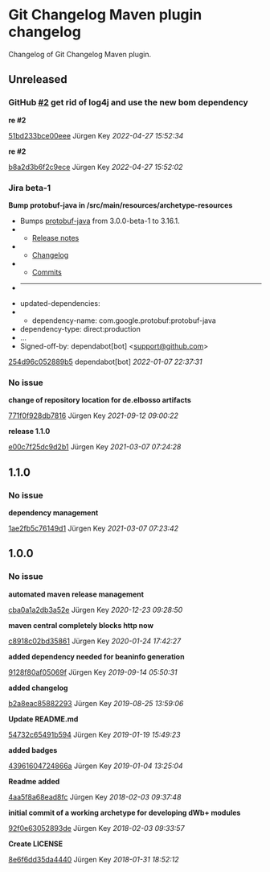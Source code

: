 # Git Changelog Maven plugin changelog

Changelog of Git Changelog Maven plugin.

## Unreleased
### GitHub [#2](https://github.com/elbosso/dWb_custom_modules_archetype/issues/2) get rid of log4j and use the new bom dependency

**re #2**


[51bd233bce00eee](https://github.com/elbosso/dWb_custom_modules_archetype/commit/51bd233bce00eee) Jürgen Key *2022-04-27 15:52:34*

**re #2**


[b8a2d3b6f2c9ece](https://github.com/elbosso/dWb_custom_modules_archetype/commit/b8a2d3b6f2c9ece) Jürgen Key *2022-04-27 15:52:02*


### Jira beta-1 

**Bump protobuf-java in /src/main/resources/archetype-resources**

 * Bumps [protobuf-java](https://github.com/protocolbuffers/protobuf) from 3.0.0-beta-1 to 3.16.1.
 * - [Release notes](https://github.com/protocolbuffers/protobuf/releases)
 * - [Changelog](https://github.com/protocolbuffers/protobuf/blob/master/generate_changelog.py)
 * - [Commits](https://github.com/protocolbuffers/protobuf/compare/v3.0.0-beta-1...v3.16.1)
 * ---
 * updated-dependencies:
 * - dependency-name: com.google.protobuf:protobuf-java
 * dependency-type: direct:production
 * ...
 * Signed-off-by: dependabot[bot] &lt;support@github.com&gt;

[254d96c052889b5](https://github.com/elbosso/dWb_custom_modules_archetype/commit/254d96c052889b5) dependabot[bot] *2022-01-07 22:37:31*


### No issue

**change of repository location for de.elbosso artifacts**


[771f0f928db7816](https://github.com/elbosso/dWb_custom_modules_archetype/commit/771f0f928db7816) Jürgen Key *2021-09-12 09:00:22*

**release 1.1.0**


[e00c7f25dc9d2b1](https://github.com/elbosso/dWb_custom_modules_archetype/commit/e00c7f25dc9d2b1) Jürgen Key *2021-03-07 07:24:28*


## 1.1.0
### No issue

**dependency management**


[1ae2fb5c76149d1](https://github.com/elbosso/dWb_custom_modules_archetype/commit/1ae2fb5c76149d1) Jürgen Key *2021-03-07 07:23:42*


## 1.0.0
### No issue

**automated maven release management**


[cba0a1a2db3a52e](https://github.com/elbosso/dWb_custom_modules_archetype/commit/cba0a1a2db3a52e) Jürgen Key *2020-12-23 09:28:50*

**maven central completely blocks http now**


[c8918c02bd35861](https://github.com/elbosso/dWb_custom_modules_archetype/commit/c8918c02bd35861) Jürgen Key *2020-01-24 17:42:27*

**added dependency needed for beaninfo generation**


[9128f80af05069f](https://github.com/elbosso/dWb_custom_modules_archetype/commit/9128f80af05069f) Jürgen Key *2019-09-14 05:50:31*

**added changelog**


[b2a8eac85882293](https://github.com/elbosso/dWb_custom_modules_archetype/commit/b2a8eac85882293) Jürgen Key *2019-08-25 13:59:06*

**Update README.md**


[54732c65491b594](https://github.com/elbosso/dWb_custom_modules_archetype/commit/54732c65491b594) Jürgen Key *2019-01-19 15:49:23*

**added badges**


[43961604724866a](https://github.com/elbosso/dWb_custom_modules_archetype/commit/43961604724866a) Jürgen Key *2019-01-04 13:25:04*

**Readme added**


[4aa5f8a68ead8fc](https://github.com/elbosso/dWb_custom_modules_archetype/commit/4aa5f8a68ead8fc) Jürgen Key *2018-02-03 09:37:48*

**initial commit of a working archetype for developing dWb+ modules**


[92f0e63052893de](https://github.com/elbosso/dWb_custom_modules_archetype/commit/92f0e63052893de) Jürgen Key *2018-02-03 09:33:57*

**Create LICENSE**


[8e6f6dd35da4440](https://github.com/elbosso/dWb_custom_modules_archetype/commit/8e6f6dd35da4440) Jürgen Key *2018-01-31 18:52:12*


